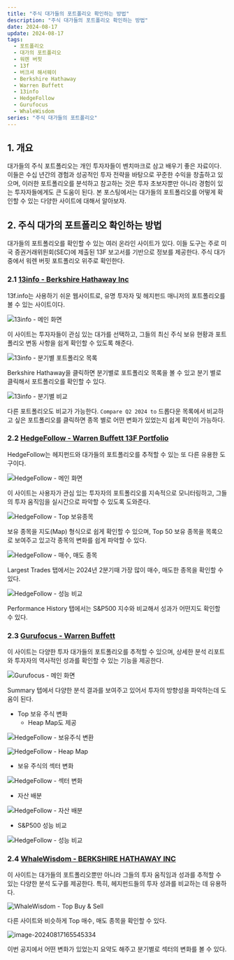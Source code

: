 ```yaml
---
title: "주식 대가들의 포트폴리오 확인하는 방법"
description: "주식 대가들의 포트폴리오 확인하는 방법"
date: 2024-08-17
update: 2024-08-17
tags:
  - 포트폴리오
  - 대가의 포트폴리오
  - 워렌 버핏
  - 13f
  - 버크셔 해서웨이
  - Berkshire Hathaway
  - Warren Buffett
  - 13info
  - HedgeFollow
  - Gurufocus
  - WhaleWisdom
series: "주식 대가들의 포트폴리오"
---
```


## 1. 개요

대가들의 주식 포트폴리오는 개인 투자자들이 벤치마크로 삼고 배우기 좋은 자료이다. 이들은 수십 년간의 경험과 성공적인 투자 전략을 바탕으로 꾸준한 수익을 창출하고 있으며, 이러한 포트폴리오를 분석하고 참고하는 것은 투자 초보자뿐만 아니라 경험이 있는 투자자들에게도 큰 도움이 된다. 본 포스팅에서는 대가들의 포트폴리오를 어떻게 확인할 수 있는 다양한 사이트에 대해서 알아보자.

## 2. 주식 대가의 포트폴리오 확인하는 방법

대가들의 포트폴리오를 확인할 수 있는 여러 온라인 사이트가 있다. 이들 도구는 주로 미국 증권거래위원회(SEC)에 제출된 13F 보고서를 기반으로 정보를 제공한다. 주식 대가 중에서 워렌 버핏 포트폴리오 위주로 확인한다.

### 2.1 [13info - Berkshire Hathaway Inc](https://13f.info/13f/000095012324008740-berkshire-hathaway-inc-q2-2024)

13f.info는 사용하기 쉬운 웹사이트로, 유명 투자자 및 헤지펀드 매니저의 포트폴리오를 볼 수 있는 사이트이다.

![13info - 메인 화면](image-20240817164838316.png)

이 사이트는 투자자들이 관심 있는 대가를 선택하고, 그들의 최신 주식 보유 현황과 포트폴리오 변동 사항을 쉽게 확인할 수 있도록 해준다.

![13info - 분기별 포트폴리오 목록](image-20240817164936038.png)

Berkshire Hathaway을 클릭하면 분기별로 포트폴리오 목록을 볼 수 있고 분기 별로 클릭해서 포트폴리오를 확인할 수 있다.

![13info - 분기별 비교](image-20240817165004461.png)

다른 포트폴리오도 비교가 가능한다. `Compare Q2 2024 to` 드롭다운 목록에서 비교하고 싶은 포트폴리오를 클릭하면 종목 별로 어떤 변화가 있었는지 쉽게 확인이 가능하다.

### 2.2 [HedgeFollow - Warren Buffett 13F Portfolio](https://hedgefollow.com/funds/Berkshire+Hathaway)

HedgeFollow는 헤지펀드와 대가들의 포트폴리오를 추적할 수 있는 또 다른 유용한 도구이다.

![HedgeFollow - 메인 화면](image-20240817165026877.png)

이 사이트는 사용자가 관심 있는 투자자의 포트폴리오를 지속적으로 모니터링하고, 그들의 투자 움직임을 실시간으로 파악할 수 있도록 도와준다.

![HedgeFollow - Top 보유종목](image-20240817165046144.png)

보유 종목을 지도(Map) 형식으로 쉽게 확인할 수 있으며, Top 50 보유 종목을 목록으로 보여주고 있고각 종목의 변화를 쉽게 파악할 수 있다.

![HedgeFollow - 매수, 매도 종목](image-20240817165119204.png)

Largest Trades 탭에서는 2024년 2분기때 가장 많이 매수, 매도한 종목을 확인할 수 있다.

![HedgeFollow - 성능 비교](image-20240817165145575.png)

Performance History 탭에서는 S&P500 지수와 비교해서 성과가 어떤지도 확인할 수 있다.

### 2.3 [Gurufocus - Warren Buffett](https://www.gurufocus.com/guru/warren%2Bbuffett/summary)

이 사이트는 다양한 투자 대가들의 포트폴리오를 추적할 수 있으며, 상세한 분석 리포트와 투자자의 역사적인 성과를 확인할 수 있는 기능을 제공한다.

![Gurufocus - 메인 화면](image-20240817165212214.png)

Summary 텝에서 다양한 분석 결과를 보여주고 있어서 투자의 방향성을 파악하는데 도움이 된다.

- Top 보유 주식 변화
  - Heap Map도 제공

![HedgeFollow - 보유주식 변환](image-20240817165316175.png)

![HedgeFollow - Heap Map](image-20240817165345345-3881226.png)

- 보유 주식의 섹터 변화

![HedgeFollow - 섹터 변화](image-20240817165417862.png)

- 자산 배분

![HedgeFollow - 자산 배분](image-20240817165441610.png)

- S&P500 성능 비교

![HedgeFollow - 성능 비교](image-20240817165505951.png)

### 2.4 [WhaleWisdom - BERKSHIRE HATHAWAY INC](https://whalewisdom.com/filer/berkshire-hathaway-inc)

이 사이트는 대가들의 포트폴리오뿐만 아니라 그들의 투자 움직임과 성과를 추적할 수 있는 다양한 분석 도구를 제공한다. 특히, 헤지펀드들의 투자 성과를 비교하는 데 유용하다.

![WhaleWisdom - Top Buy & Sell](image-20240817165558443.png)

다른 사이트와 비슷하게 Top 매수, 매도 종목을 확인할 수 있다.

![image-20240817165545334](image-20240817165545334.png)

이번 공지에서 어떤 변화가 있었는지 요약도 해주고 분기별로 섹터의 변화를 볼 수 있다. 
